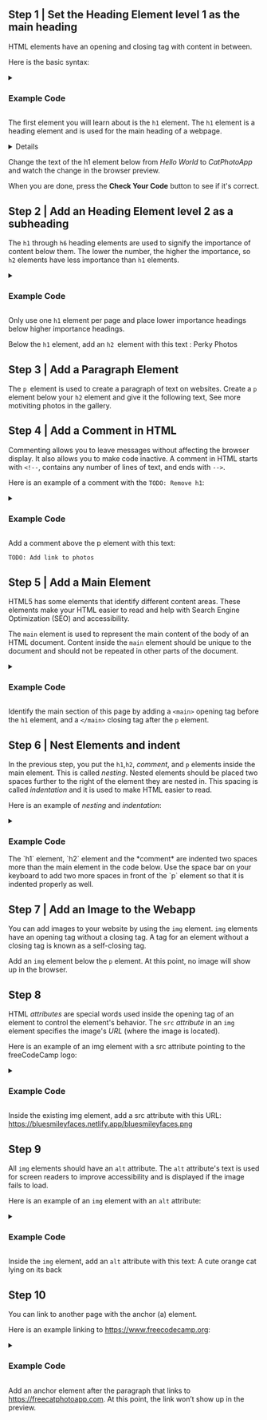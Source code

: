## Step 1 | Set the Heading Element level 1 as the main heading
HTML elements have an opening and closing tag with content in between.

Here is the basic syntax:



<details>
<summary> <h3> Example Code </h3></summary>

```html
<openingTag>content</closingTag>
```
</details>

The first element you will learn about is the `h1` element. The `h1` element is a heading element and is used for the main heading of a webpage.

<details>


```html  
<h1>This is a main heading</h1>
```
</details>

Change the text of the h1 element below from *Hello World* to *CatPhotoApp* and watch the change in the browser preview.

When you are done, press the **Check Your Code** button to see if it's correct.


## Step 2 | Add an Heading Element level 2 as a subheading
The `h1` through `h6` heading elements are used to signify the importance of content below them. The lower the number, the higher the importance, so `h2` elements have less importance than `h1` elements.

<details>
<summary><h3>Example Code </h3></summary>

```html
<h1>most important heading element</h1>
<h2>second most important heading element</h2>
<h3>third most important heading element</h3>
<h4>fourth most important heading element</h4>
<h5>fifth most important heading element</h5>
<h6>least important heading element</h6>
```
</details>

Only use one `h1` element per page and place lower importance headings below higher importance headings.

Below the `h1` element, add an `h2 `element with this text :  Perky Photos


## Step 3 | Add a Paragraph Element
The `p `element is used to create a paragraph of text on websites. Create a `p` element below your `h2` element and give it the following text, See more motiviting photos in the gallery.

## Step 4 | Add a Comment in HTML
Commenting allows you to leave messages without affecting the browser display. It also allows you to make code inactive. A comment in HTML starts with `<!--`, contains any number of lines of text, and ends with `-->`.

Here is an example of a comment with the `TODO: Remove h1`:

<details>
<summary> <h3> Example Code </h3></summary>

```html
<!-- TODO: Remove h1 -->
 ```

</details>

Add a comment above the p element with this text:

`TODO: Add link to photos`

## Step 5 | Add a Main Element
HTML5 has some elements that identify different content areas. These elements make your HTML easier to read and help with Search Engine Optimization (SEO) and accessibility.

The `main` element is used to represent the main content of the body of an HTML document. Content inside the `main` element should be unique to the document and should not be repeated in other parts of the document.

<details>
<summary> <h3> Example Code </h3></summary>

```html
<main>
  <h1>Most important content of the document</h1>
  <p>Some more important content...</p>
</main>
```
</details>

Identify the main section of this page by adding a `<main>` opening tag before the `h1` element, and a `</main>` closing tag after the `p` element.


## Step 6 | Nest Elements and indent
In the previous step, you put the `h1`,`h2`, *comment*, and `p` elements inside the main element. This is called *nesting*. Nested elements should be placed two spaces further to the right of the element they are nested in. This spacing is called *indentation* and it is used to make HTML easier to read.

Here is an example of *nesting* and *indentation*:

<details>
<summary> <h3> Example Code </h3></summary>

```html
<main>
  <h1>Most important content of the document</h1>
  <p>Some more important content...</p>
</main>
```
</details>
The `h1` element, `h2` element and the *comment* are indented two spaces more than the main element in the code below. Use the space bar on your keyboard to add two more spaces in front of the `p` element so that it is indented properly as well.

## Step 7 | Add an Image to the Webapp
You can add images to your website by using the `img` element. `img` elements have an opening tag without a closing tag. A tag for an element without a closing tag is known as a self-closing tag.

Add an `img` element below the `p` element. At this point, no image will show up in the browser.

## Step 8
HTML *attributes* are special words used inside the opening tag of an element to control the element's behavior. The `src` *attribute* in an `img `element specifies the image's *URL* (where the image is located).

Here is an example of an img element with a src attribute pointing to the freeCodeCamp logo:

<details>
<summary> <h3> Example Code </h3></summary>

```html
<img src=img src="https://cdn.freecodecamp.org/platform/universal/fcc_secondary.svg" >
```
</details>

Inside the existing img element, add a src attribute with this URL: 
https://bluesmileyfaces.netlify.app/bluesmileyfaces.png

## Step 9
All `img` elements should have an `alt` attribute. The `alt` attribute's text is used for screen readers to improve accessibility and is displayed if the image fails to load.

Here is an example of an `img` element with an `alt` attribute:

<details>
<summary> <h3> Example Code </h3></summary>

```html
<img src="cat.jpg" alt="A cat">
```
</details>

Inside the `img` element, add an `alt` attribute with this text:
A cute orange cat lying on its back


## Step 10
You can link to another page with the anchor (a) element.

Here is an example linking to https://www.freecodecamp.org:

<details>
<summary> <h3> Example Code </h3></summary>

```html
<a href="https://www.freecodecamp.org"></a>
```
</details>

Add an anchor element after the paragraph that links to https://freecatphotoapp.com. At this point, the link won’t show up in the preview.